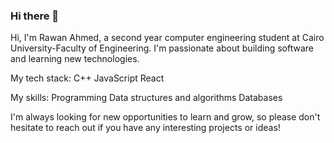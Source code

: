 ### Hi there 👋

Hi, I'm Rawan Ahmed, a second year computer engineering student at Cairo University-Faculty of Engineering. I'm passionate about building software and learning new technologies.

My tech stack:
C++
JavaScript
React

My skills:
Programming
Data structures and algorithms
Databases

I'm always looking for new opportunities to learn and grow, so please don't hesitate to reach out if you have any interesting projects or ideas!

